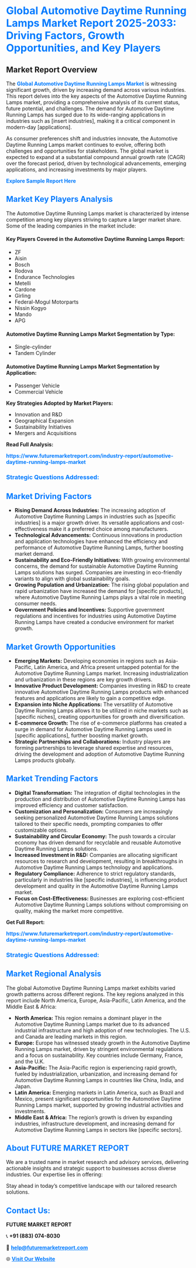 <h1 style="color: #007BFF;">Global Automotive Daytime Running Lamps Market Report 2025-2033: Driving Factors, Growth Opportunities, and Key Players</h1>

<section id="overview">
<h2>Market Report Overview</h2>
<p>The <a href="https://www.futuremarketreport.com/industry-report/automotive-daytime-running-lamps-market" style="color: #007BFF; text-decoration: none;"><strong>Global Automotive Daytime Running Lamps Market</strong></a> is witnessing significant growth, driven by increasing demand across various industries. This report delves into the key aspects of the Automotive Daytime Running Lamps market, providing a comprehensive analysis of its current status, future potential, and challenges. The demand for Automotive Daytime Running Lamps has surged due to its wide-ranging applications in industries such as [insert industries], making it a critical component in modern-day [applications].</p>
<p>As consumer preferences shift and industries innovate, the Automotive Daytime Running Lamps market continues to evolve, offering both challenges and opportunities for stakeholders. The global market is expected to expand at a substantial compound annual growth rate (CAGR) over the forecast period, driven by technological advancements, emerging applications, and increasing investments by major players.</p>
</section>

<section id="overview">
<p><a href="https://www.futuremarketreport.com/request-sample/reportId=36563" style="color: #007BFF; text-decoration: none;"><strong>Explore Sample Report Here</strong></a></p>
</section>

<section id="key-players">
<h2 style="color: #007BFF;">Market Key Players Analysis</h2>
<p>The Automotive Daytime Running Lamps market is characterized by intense competition among key players striving to capture a larger market share. Some of the leading companies in the market include:</p>
<h4>Key Players Covered in the Automotive Daytime Running Lamps Report:</h4>
<ul><li>ZF</li><li>Aisin</li><li>Bosch</li><li>Rodova</li><li>Endurance Technologies</li><li>Metelli</li><li>Cardone</li><li>Girling</li><li>Federal-Mogul Motorparts</li><li>Nissin Kogyo</li><li>Mando</li><li>APG</li></ul>
<h4>Automotive Daytime Running Lamps Market Segmentation by Type:</h4>
<ul><li>Single-cylinder</li><li>Tandem Cylinder</li></ul>

<h4>Automotive Daytime Running Lamps Market Segmentation by Application:</h4>
<ul><li>Passenger Vehicle</li><li>Commercial Vehicle</li></ul>
<p><strong>Key Strategies Adopted by Market Players:</strong></p>
<ul>
<li>Innovation and R&D</li>
<li>Geographical Expansion</li>
<li>Sustainability Initiatives</li>
<li>Mergers and Acquisitions</li>
</ul>
</section>

<section>
<p><strong>Read Full Analysis: </strong></p><a href="https://www.futuremarketreport.com/industry-report/automotive-daytime-running-lamps-market" style="color: #007BFF; text-decoration: none;"><strong>https://www.futuremarketreport.com/industry-report/automotive-daytime-running-lamps-market</strong></a>
<h3 style="color: #007BFF;">Strategic Questions Addressed:</h3>
</section>

<section id="driving-factors">
<h2 style="color: #007BFF;">Market Driving Factors</h2>
<ul>
<li><strong>Rising Demand Across Industries:</strong> The increasing adoption of Automotive Daytime Running Lamps in industries such as [specific industries] is a major growth driver. Its versatile applications and cost-effectiveness make it a preferred choice among manufacturers.</li>
<li><strong>Technological Advancements:</strong> Continuous innovations in production and application technologies have enhanced the efficiency and performance of Automotive Daytime Running Lamps, further boosting market demand.</li>
<li><strong>Sustainability and Eco-Friendly Initiatives:</strong> With growing environmental concerns, the demand for sustainable Automotive Daytime Running Lamps solutions has surged. Companies are investing in eco-friendly variants to align with global sustainability goals.</li>
<li><strong>Growing Population and Urbanization:</strong> The rising global population and rapid urbanization have increased the demand for [specific products], where Automotive Daytime Running Lamps plays a vital role in meeting consumer needs.</li>
<li><strong>Government Policies and Incentives:</strong> Supportive government regulations and incentives for industries using Automotive Daytime Running Lamps have created a conducive environment for market growth.</li>
</ul>
</section>

<section id="growth-opportunities">
<h2 style="color: #007BFF;">Market Growth Opportunities</h2>
<ul>
<li><strong>Emerging Markets:</strong> Developing economies in regions such as Asia-Pacific, Latin America, and Africa present untapped potential for the Automotive Daytime Running Lamps market. Increasing industrialization and urbanization in these regions are key growth drivers.</li>
<li><strong>Innovative Product Development:</strong> Companies investing in R&D to create innovative Automotive Daytime Running Lamps products with enhanced features and applications are likely to gain a competitive edge.</li>
<li><strong>Expansion into Niche Applications:</strong> The versatility of Automotive Daytime Running Lamps allows it to be utilized in niche markets such as [specific niches], creating opportunities for growth and diversification.</li>
<li><strong>E-commerce Growth:</strong> The rise of e-commerce platforms has created a surge in demand for Automotive Daytime Running Lamps used in [specific applications], further boosting market growth.</li>
<li><strong>Strategic Partnerships and Collaborations:</strong> Industry players are forming partnerships to leverage shared expertise and resources, driving the development and adoption of Automotive Daytime Running Lamps products globally.</li>
</ul>
</section>

<section id="trending-factors">
<h2 style="color: #007BFF;">Market Trending Factors</h2>
<ul>
<li><strong>Digital Transformation:</strong> The integration of digital technologies in the production and distribution of Automotive Daytime Running Lamps has improved efficiency and customer satisfaction.</li>
<li><strong>Customization and Personalization:</strong> Consumers are increasingly seeking personalized Automotive Daytime Running Lamps solutions tailored to their specific needs, prompting companies to offer customizable options.</li>
<li><strong>Sustainability and Circular Economy:</strong> The push towards a circular economy has driven demand for recyclable and reusable Automotive Daytime Running Lamps solutions.</li>
<li><strong>Increased Investment in R&D:</strong> Companies are allocating significant resources to research and development, resulting in breakthroughs in Automotive Daytime Running Lamps technology and applications.</li>
<li><strong>Regulatory Compliance:</strong> Adherence to strict regulatory standards, particularly in industries like [specific industries], is influencing product development and quality in the Automotive Daytime Running Lamps market.</li>
<li><strong>Focus on Cost-Effectiveness:</strong> Businesses are exploring cost-efficient Automotive Daytime Running Lamps solutions without compromising on quality, making the market more competitive.</li>
</ul>
</section>

<section>
<p><strong>Get Full Report: </strong></p><a href="https://www.futuremarketreport.com/industry-report/automotive-daytime-running-lamps-market" style="color: #007BFF; text-decoration: none;"><strong>https://www.futuremarketreport.com/industry-report/automotive-daytime-running-lamps-market</strong></a>
<h3 style="color: #007BFF;">Strategic Questions Addressed:</h3>
</section>


<section id="regional-analysis">
<h2 style="color: #007BFF;">Market Regional Analysis</h2>
<p>The global Automotive Daytime Running Lamps market exhibits varied growth patterns across different regions. The key regions analyzed in this report include North America, Europe, Asia-Pacific, Latin America, and the Middle East & Africa:</p>
<ul>
<li><strong>North America:</strong> This region remains a dominant player in the Automotive Daytime Running Lamps market due to its advanced industrial infrastructure and high adoption of new technologies. The U.S. and Canada are leading markets in this region.</li>
<li><strong>Europe:</strong> Europe has witnessed steady growth in the Automotive Daytime Running Lamps market, driven by stringent environmental regulations and a focus on sustainability. Key countries include Germany, France, and the U.K.</li>
<li><strong>Asia-Pacific:</strong> The Asia-Pacific region is experiencing rapid growth, fueled by industrialization, urbanization, and increasing demand for Automotive Daytime Running Lamps in countries like China, India, and Japan.</li>
<li><strong>Latin America:</strong> Emerging markets in Latin America, such as Brazil and Mexico, present significant opportunities for the Automotive Daytime Running Lamps market, supported by growing industrial activities and investments.</li>
<li><strong>Middle East & Africa:</strong> The region’s growth is driven by expanding industries, infrastructure development, and increasing demand for Automotive Daytime Running Lamps in sectors like [specific sectors].</li>
</ul>
</section>

<footer>
<h2 style="color: #007BFF;">About FUTURE MARKET REPORT</h2>
<p>We are a trusted name in market research and advisory services, delivering actionable insights and strategic support to businesses across diverse industries. Our expertise lies in offering:</p>

<p>Stay ahead in today’s competitive landscape with our tailored research solutions.</p>

<h2 style="color: #007BFF;">Contact Us:</h2>
<p><strong>FUTURE MARKET REPORT</strong></p>
<p>📞 <strong>+91 (883) 074-8030</strong></p>
<p>📧 <strong><a href="mailto:help@futuremarketreport.com" style="color: #007BFF;">help@futuremarketreport.com</a></strong></p>
<p>🌐 <strong><a href="https://www.futuremarketreport.com/" style="color: #007BFF;">Visit Our Website</a></strong></p>
</footer>